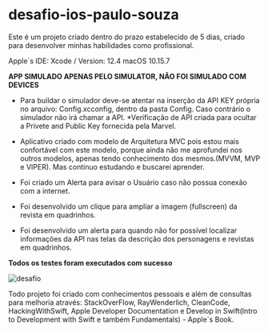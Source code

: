 # desafio-ios-paulo-souza

Este é um projeto criado dentro do prazo estabelecido de 5 dias, criado para desenvolver minhas habilidades como profissional. 

Apple`s IDE: Xcode / Version: 12.4
macOS 10.15.7



**APP SIMULADO APENAS PELO SIMULATOR, NÃO FOI SIMULADO COM DEVICES**


- Para buildar o simulador deve-se atentar na inserção da API KEY própria no arquivo: Config.xcconfig, dentro da pasta Config. Caso contrário o simulador não irá chamar a API. *Verificação de API criada para ocultar a Privete and Public Key fornecida pela Marvel.

- Aplicativo criado com modelo de Arquitetura MVC pois estou mais confortável com este modelo, porque ainda não me aprofundei nos outros modelos, apenas tendo conhecimento dos mesmos.(MVVM, MVP e VIPER). Mas continuo estudando e buscarei aprender.

- Foi criado um Alerta para avisar o Usuário caso não possua conexão com a internet.

- Foi desenvolvido um clique para ampliar a imagem (fullscreen) da revista em quadrinhos.

- Foi desenvolvido um alerta para quando não for possível localizar informações da API nas telas da descrição dos personagens e revistas em quadrinhos.



**Todos os testes foram executados com sucesso**

![desafio](https://user-images.githubusercontent.com/74614731/111082596-e4733780-84e7-11eb-86ba-fb2df47c8bd9.gif)


Todo projeto foi criado com conhecimentos pessoais e além de consultas para melhoria através:
StackOverFlow, RayWenderlich, CleanCode, HackingWithSwift, Apple Developer Documentation e Develop in Swift(Intro to Development with Swift e também Fundamentals) - Apple`s Book.

